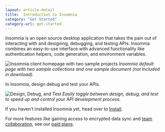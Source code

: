 ```yaml
---
layout: article-detail
title:  Introduction to Insomnia
category: "Get Started"
category-url: get-started
---
```


Insomnia is an open source desktop application that takes the pain out of interacting with and designing, debugging, and testing APIs. Insomnia combines an easy-to-use interface with advanced functionality like authentication helpers, code generation, and environment variables.

![Insomnia client homepage with two sample projects](/assets/images/entry-page.png)
_Insomnia default page with two sample collections and one sample document (not included in download)._


In Insomnia, design debug and test your APIs. 

![Design, Debug, and Test](/assets/images/design-debug-test.png)
_Easily toggle between design, debug, and test to speed up and control your API development process._

If you haven't installed Insomnia yet, head over to [Install](/insomnia/install).

For more features like gaining access to encrypted data sync and [team collaboration](/insomnia/teams), see our [paid plans](https://insomnia.rest/pricing).